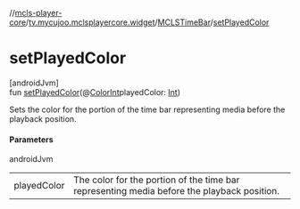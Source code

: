 //[mcls-player-core](../../../index.md)/[tv.mycujoo.mclsplayercore.widget](../index.md)/[MCLSTimeBar](index.md)/[setPlayedColor](set-played-color.md)

# setPlayedColor

[androidJvm]\
fun [setPlayedColor](set-played-color.md)(@[ColorInt](https://developer.android.com/reference/kotlin/androidx/annotation/ColorInt.html)playedColor: [Int](https://kotlinlang.org/api/latest/jvm/stdlib/kotlin/-int/index.html))

Sets the color for the portion of the time bar representing media before the playback position.

#### Parameters

androidJvm

| | |
|---|---|
| playedColor | The color for the portion of the time bar representing media before the playback position. |
